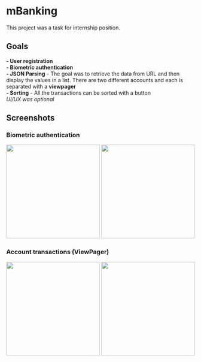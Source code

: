 # mBanking
This project was a task for internship position.

## Goals
**- User registration**  
**- Biometric authentication**  
**- JSON Parsing** - The goal was to retrieve the data from URL and then display the values in a list. There are two different accounts and each is separated with a **viewpager**  
**- Sorting** - All the transactions can be sorted with a button  
*UI/UX was optional*

## Screenshots
### Biometric authentication
<img src="https://i.ibb.co/sbMzBHh/IMG-20220927-205510.jpg" width="250">
<img src="https://i.ibb.co/vPxN7Cc/IMG-20220927-205448.jpg" width="250">

### Account transactions (ViewPager)
<img src="https://i.ibb.co/vcJFByp/IMG-20220927-205429.jpg" width="250">
<img src="https://i.ibb.co/P94gh1r/IMG-20220927-205358.jpg" width="250">

